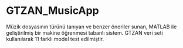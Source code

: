 # GTZAN_MusicApp
Müzik dosyasının türünü tanıyan ve benzer öneriler sunan, MATLAB ile geliştirilmiş bir makine öğrenmesi tabanlı sistem. GTZAN veri seti kullanılarak 11 farklı model test edilmiştir.
